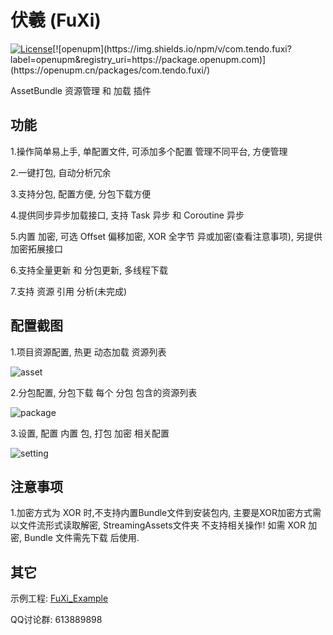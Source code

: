 # 伏羲 (FuXi) 

[![License](https://img.shields.io/github/license/mistletoeKANO/fuxi)]([https://github.com/tuyoogame/YooAsset/blob/master/LICENSE](https://github.com/mistletoeKANO/fuxi-example/blob/main/LICENSE))[![openupm](https://img.shields.io/npm/v/com.tendo.fuxi?label=openupm&registry_uri=https://package.openupm.com)](https://openupm.cn/packages/com.tendo.fuxi/)

AssetBundle 资源管理 和 加载 插件

## 功能 
1.操作简单易上手, 单配置文件, 可添加多个配置 管理不同平台, 方便管理

2.一键打包, 自动分析冗余

3.支持分包, 配置方便, 分包下载方便

4.提供同步异步加载接口, 支持 Task 异步 和 Coroutine 异步

5.内置 加密, 可选 Offset 偏移加密, XOR 全字节 异或加密(查看注意事项), 另提供 加密拓展接口

6.支持全量更新 和 分包更新, 多线程下载

7.支持 资源 引用 分析(未完成)

## 配置截图

1.项目资源配置, 热更 动态加载 资源列表

![asset](https://user-images.githubusercontent.com/33541704/173237430-d204dbb2-2ff6-441b-b28b-126b09cf3ce5.png)

2.分包配置, 分包下载 每个 分包 包含的资源列表

![package](https://user-images.githubusercontent.com/33541704/173237445-e6782f72-926e-4f22-b5fc-c6271f25099f.png)

3.设置, 配置 内置 包, 打包 加密 相关配置

![setting](https://user-images.githubusercontent.com/33541704/173237455-789474a5-58a4-40b7-af7e-7df389052b35.png)

## 注意事项

1.加密方式为 XOR 时,不支持内置Bundle文件到安装包内, 主要是XOR加密方式需以文件流形式读取解密, StreamingAssets文件夹 不支持相关操作! 如需 XOR 加密, Bundle 文件需先下载 后使用.

## 其它
示例工程: [FuXi_Example](https://github.com/mistletoeKANO/fuxi-example)

QQ讨论群: 613889898

